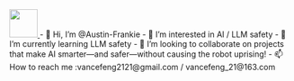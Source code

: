 <a href="https://longtao.fun">
  <img src="cat.webp" width="50"/>
</a>
- 👋 Hi, I’m @Austin-Frankie
- 👀 I’m interested in AI / LLM safety
- 🌱 I’m currently learning LLM safety
- 💞️ I’m looking to collaborate on projects that make AI smarter—and safer—without causing the robot uprising!
- 📫 How to reach me :vancefeng2121@gmail.com / vancefeng_21@163.com

<!---
Austin-Frankie/Austin-Frankie is a ✨ special ✨ repository because its `README.md` (this file) appears on your GitHub profile.
You can click the Preview link to take a look at your changes.
--->
